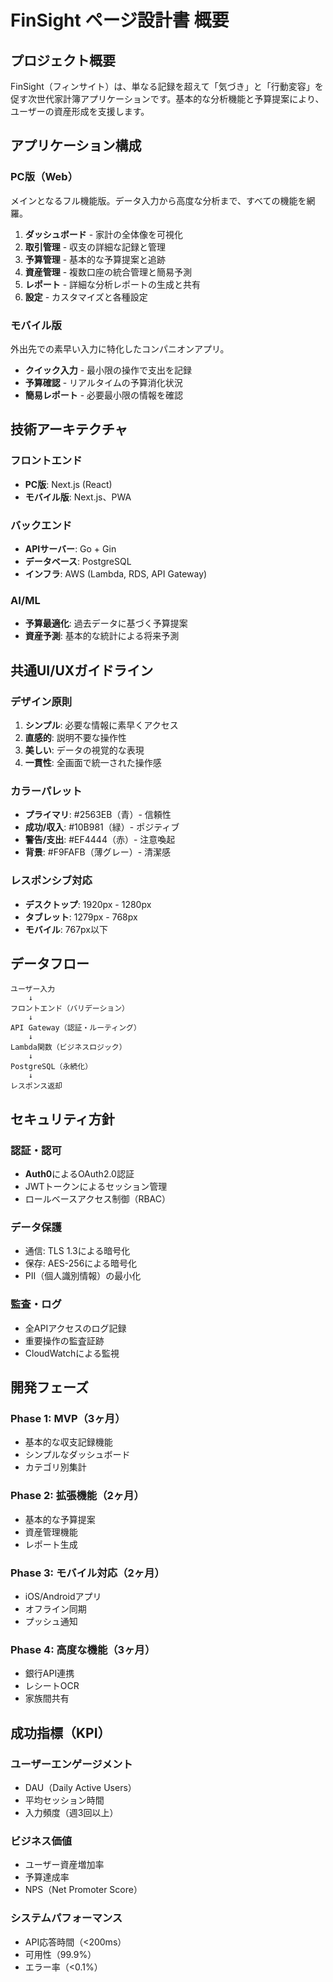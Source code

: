 # FinSight ページ設計書 概要

## プロジェクト概要
FinSight（フィンサイト）は、単なる記録を超えて「気づき」と「行動変容」を促す次世代家計簿アプリケーションです。基本的な分析機能と予算提案により、ユーザーの資産形成を支援します。

## アプリケーション構成

### PC版（Web）
メインとなるフル機能版。データ入力から高度な分析まで、すべての機能を網羅。

1. **ダッシュボード** - 家計の全体像を可視化
2. **取引管理** - 収支の詳細な記録と管理
3. **予算管理** - 基本的な予算提案と追跡
4. **資産管理** - 複数口座の統合管理と簡易予測
5. **レポート** - 詳細な分析レポートの生成と共有
6. **設定** - カスタマイズと各種設定

### モバイル版
外出先での素早い入力に特化したコンパニオンアプリ。

- **クイック入力** - 最小限の操作で支出を記録
- **予算確認** - リアルタイムの予算消化状況
- **簡易レポート** - 必要最小限の情報を確認

## 技術アーキテクチャ

### フロントエンド
- **PC版**: Next.js (React)
- **モバイル版**: Next.js、PWA

### バックエンド
- **APIサーバー**: Go + Gin
- **データベース**: PostgreSQL
- **インフラ**: AWS (Lambda, RDS, API Gateway)

### AI/ML
- **予算最適化**: 過去データに基づく予算提案
- **資産予測**: 基本的な統計による将来予測

## 共通UI/UXガイドライン

### デザイン原則
1. **シンプル**: 必要な情報に素早くアクセス
2. **直感的**: 説明不要な操作性
3. **美しい**: データの視覚的な表現
4. **一貫性**: 全画面で統一された操作感

### カラーパレット
- **プライマリ**: #2563EB（青）- 信頼性
- **成功/収入**: #10B981（緑）- ポジティブ
- **警告/支出**: #EF4444（赤）- 注意喚起
- **背景**: #F9FAFB（薄グレー）- 清潔感

### レスポンシブ対応
- **デスクトップ**: 1920px - 1280px
- **タブレット**: 1279px - 768px
- **モバイル**: 767px以下

## データフロー

```
ユーザー入力
    ↓
フロントエンド（バリデーション）
    ↓
API Gateway（認証・ルーティング）
    ↓
Lambda関数（ビジネスロジック）
    ↓
PostgreSQL（永続化）
    ↓
レスポンス返却
```

## セキュリティ方針

### 認証・認可
- **Auth0**によるOAuth2.0認証
- JWTトークンによるセッション管理
- ロールベースアクセス制御（RBAC）

### データ保護
- 通信: TLS 1.3による暗号化
- 保存: AES-256による暗号化
- PII（個人識別情報）の最小化

### 監査・ログ
- 全APIアクセスのログ記録
- 重要操作の監査証跡
- CloudWatchによる監視

## 開発フェーズ

### Phase 1: MVP（3ヶ月）
- 基本的な収支記録機能
- シンプルなダッシュボード
- カテゴリ別集計

### Phase 2: 拡張機能（2ヶ月）
- 基本的な予算提案
- 資産管理機能
- レポート生成

### Phase 3: モバイル対応（2ヶ月）
- iOS/Androidアプリ
- オフライン同期
- プッシュ通知

### Phase 4: 高度な機能（3ヶ月）
- 銀行API連携
- レシートOCR
- 家族間共有

## 成功指標（KPI）

### ユーザーエンゲージメント
- DAU（Daily Active Users）
- 平均セッション時間
- 入力頻度（週3回以上）

### ビジネス価値
- ユーザー資産増加率
- 予算達成率
- NPS（Net Promoter Score）

### システムパフォーマンス
- API応答時間（<200ms）
- 可用性（99.9%）
- エラー率（<0.1%）